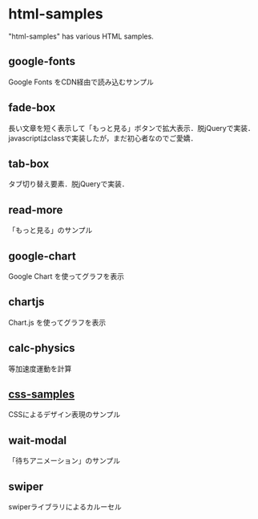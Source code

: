 # html-samples
"html-samples" has various HTML samples.

## google-fonts
Google Fonts をCDN経由で読み込むサンプル

## fade-box
長い文章を短く表示して「もっと見る」ボタンで拡大表示．脱jQueryで実装．javascriptはclassで実装したが，まだ初心者なのでご愛嬌．

## tab-box
タブ切り替え要素．脱jQueryで実装．

## read-more
「もっと見る」のサンプル

## google-chart
Google Chart を使ってグラフを表示

## chartjs
Chart.js を使ってグラフを表示

## calc-physics
等加速度運動を計算

## [css-samples](./css-samples/)
CSSによるデザイン表現のサンプル

## wait-modal
「待ちアニメーション」のサンプル

## swiper
swiperライブラリによるカルーセル
